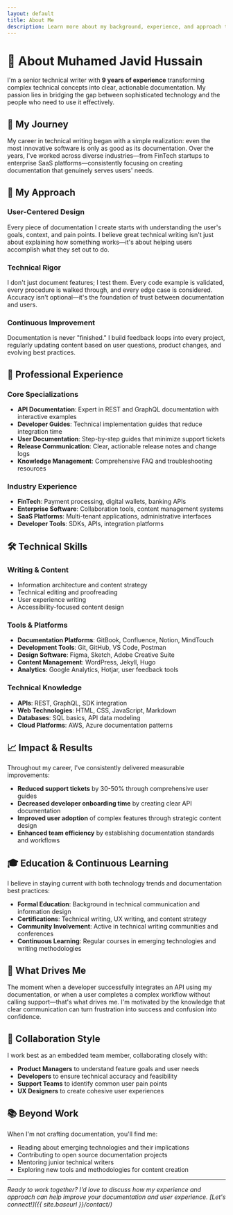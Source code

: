 ```yaml
---
layout: default
title: About Me
description: Learn more about my background, experience, and approach to technical writing.
---
```


# 👋 About Muhamed Javid Hussain

I'm a senior technical writer with **9 years of experience** transforming complex technical concepts into clear, actionable documentation. My passion lies in bridging the gap between sophisticated technology and the people who need to use it effectively.

## 🚀 My Journey

My career in technical writing began with a simple realization: even the most innovative software is only as good as its documentation. Over the years, I've worked across diverse industries—from FinTech startups to enterprise SaaS platforms—consistently focusing on creating documentation that genuinely serves users' needs.

## 🎯 My Approach

### User-Centered Design
Every piece of documentation I create starts with understanding the user's goals, context, and pain points. I believe great technical writing isn't just about explaining how something works—it's about helping users accomplish what they set out to do.

### Technical Rigor
I don't just document features; I test them. Every code example is validated, every procedure is walked through, and every edge case is considered. Accuracy isn't optional—it's the foundation of trust between documentation and users.

### Continuous Improvement
Documentation is never "finished." I build feedback loops into every project, regularly updating content based on user questions, product changes, and evolving best practices.

## 💼 Professional Experience

### Core Specializations
- **API Documentation**: Expert in REST and GraphQL documentation with interactive examples
- **Developer Guides**: Technical implementation guides that reduce integration time
- **User Documentation**: Step-by-step guides that minimize support tickets
- **Release Communication**: Clear, actionable release notes and change logs
- **Knowledge Management**: Comprehensive FAQ and troubleshooting resources

### Industry Experience
- **FinTech**: Payment processing, digital wallets, banking APIs
- **Enterprise Software**: Collaboration tools, content management systems
- **SaaS Platforms**: Multi-tenant applications, administrative interfaces
- **Developer Tools**: SDKs, APIs, integration platforms

## 🛠️ Technical Skills

### Writing & Content
- Information architecture and content strategy
- Technical editing and proofreading
- User experience writing
- Accessibility-focused content design

### Tools & Platforms
- **Documentation Platforms**: GitBook, Confluence, Notion, MindTouch
- **Development Tools**: Git, GitHub, VS Code, Postman
- **Design Software**: Figma, Sketch, Adobe Creative Suite
- **Content Management**: WordPress, Jekyll, Hugo
- **Analytics**: Google Analytics, Hotjar, user feedback tools

### Technical Knowledge
- **APIs**: REST, GraphQL, SDK integration
- **Web Technologies**: HTML, CSS, JavaScript, Markdown
- **Databases**: SQL basics, API data modeling
- **Cloud Platforms**: AWS, Azure documentation patterns

## 📈 Impact & Results

Throughout my career, I've consistently delivered measurable improvements:

- **Reduced support tickets** by 30-50% through comprehensive user guides
- **Decreased developer onboarding time** by creating clear API documentation
- **Improved user adoption** of complex features through strategic content design
- **Enhanced team efficiency** by establishing documentation standards and workflows

## 🎓 Education & Continuous Learning

I believe in staying current with both technology trends and documentation best practices:

- **Formal Education**: Background in technical communication and information design
- **Certifications**: Technical writing, UX writing, and content strategy
- **Community Involvement**: Active in technical writing communities and conferences
- **Continuous Learning**: Regular courses in emerging technologies and writing methodologies

## 🌟 What Drives Me

The moment when a developer successfully integrates an API using my documentation, or when a user completes a complex workflow without calling support—that's what drives me. I'm motivated by the knowledge that clear communication can turn frustration into success and confusion into confidence.

## 🤝 Collaboration Style

I work best as an embedded team member, collaborating closely with:
- **Product Managers** to understand feature goals and user needs
- **Developers** to ensure technical accuracy and feasibility
- **Support Teams** to identify common user pain points
- **UX Designers** to create cohesive user experiences

## 📚 Beyond Work

When I'm not crafting documentation, you'll find me:
- Reading about emerging technologies and their implications
- Contributing to open source documentation projects
- Mentoring junior technical writers
- Exploring new tools and methodologies for content creation

---

*Ready to work together? I'd love to discuss how my experience and approach can help improve your documentation and user experience. [Let's connect!]({{ site.baseurl }}/contact/)*
